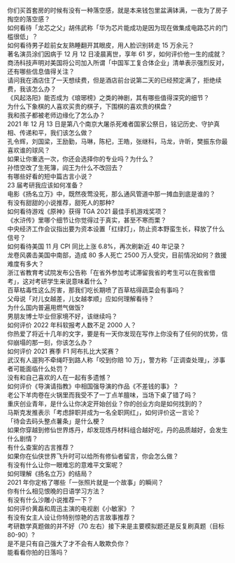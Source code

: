 你们买首套房的时候有没有一种落空感，就是本来钱包里盆满钵满，一夜为了房子掏空的落空感？  
如何看待「龙芯之父」胡伟武称「华为芯片能成功是因为现在做集成电路芯片的门槛很低」？  
如何看待男子趁前女友熟睡翻开其眼皮，用人脸识别转走 15 万余元？  
著名演员涂们因病于 12 月 12 日凌晨离世，享年 61 岁，如何评价他一生的成就？  
商汤科技声明对美国将公司加入所谓「中国军工复合体企业」清单表示强烈反对，还有哪些信息值得关注？  
请问我在酒店住了一天想续费，但是酒店前台说第二天的已经预定满了，拒绝续费，我该怎么办？  
《风起洛阳》能否成为《琅琊榜》之类的神剧，其有哪些值得深究的细节？  
为什么下象棋的人喜欢买贵的棋子，下围棋的喜欢贵的棋盘？  
我和孩子都被老师边缘化了怎么办？  
2021 年 12 月 13 日是第八个南京大屠杀死难者国家公祭日，铭记历史、守护真相、传递和平，我们该怎么做？  
孔令辉，刘国梁，王励勤，马琳，陈杞，王皓，张继科，马龙，许昕，樊振东你最喜欢谁的球风？  
如果让你重选一次，你还会选择你的专业吗？为什么？  
孙悟空改了生死簿，阎王为什么不改回去？  
有哪些好看的短中篇古言小说？  
23 届考研我应该如何准备？  
电影《扬名立万》中，既然夜莺没死，那么通风管道中那一摊血到底是谁的？  
有没有甜甜的小说推荐，甜死人的那种?  
如何看待游戏《原神》获得 TGA 2021 最佳手机游戏奖项？  
《水浒传》里哪个细节让你觉得过于真实，甚至不寒而栗？  
中央经济工作会议指出要为资本设置「红绿灯」，防止资本野蛮生长，释放了什么信号？  
如何看待美国 11 月 CPI 同比上涨 6.8%，再次刷新近 40 年记录？  
龙卷风袭击美国中南部，造成 80 多人死亡 2500 万人受灾，目前情况如何？救援难度有多大？  
浙江省教育考试院发布公告称「在省外参加考试滞留我省的考生可以在我省借考」，这对考研学生来说意味着什么？  
百草枯毒性这么厉害，那我们吃长期喷了百草枯得蔬菜会有事吗？  
父母说「对儿女越差，儿女越孝顺」应如何理解看待？  
为什么国内普遍用燃气做饭?  
男朋友博士毕业但家境不好，该继续吗？  
如何评价 2022 年科软报考人数不足 2000 人？  
你热爱了将近十几年的文字，要是有一天你发现在写作上你没有了任何的优势，信仰崩塌的那一刻，你该怎么办？  
如何评价 2021 赛季 F1 阿布扎比大奖赛？  
武汉有人遛狗不牵绳吓到路人称「咬到你赔 10 万」，警方称「正调查处理」，涉事者可能面临什么处罚？  
没有和自己喜欢的人在一起有多遗憾？  
如何评价《导演请指教》中相国强导演的作品《不差钱的事》？  
老公下羊肉卷在火锅里而我受不了一丁点羊膻味，当场下桌了错了吗？  
重庆创业青年，是什么让你决定开始创业？你的创业方向是如何找到的？  
马斯克发推表示「考虑辞职并成为一名全职网红」，如何评价这一言论？  
「待会去码头整点薯条」是什么梗？  
如果你穿越到修仙世界炼丹，却发现炼丹材料组合越好吃，丹的品质越好，会发生什么剧情？  
有什么查案的古言推荐？  
如果你在仙侠世界飞升时可以给所有修仙者留言，你会怎么做？  
有没有什么让你一眼难忘的意难平文案呢？  
如何理解《扬名立万》的结局？  
2021 年你定格了哪些「一张照片就是一个故事」的瞬间？  
你有什么相见恨晚的日语学习方法？  
有没有什么沙雕小说推荐一下？  
如何评价黄磊和周迅主演的电视剧《小敏家》？  
有没有女主人设让你特别惊艳的古言故事推荐？  
考研数学真题做的并不好（70 左右）接下来是主要模拟题还是反复刷真题（目标 80-90）?  
是不是只有自己强大了才不会有人敢欺负你？  
能看看你拍的日落吗？  
